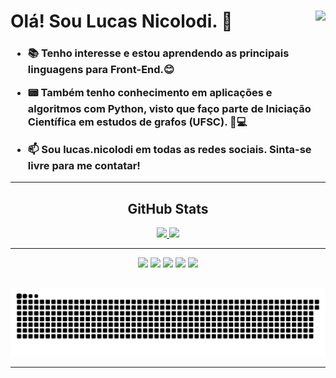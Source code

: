  
<div style="display: inline_block">
  <a href="wa.me/+5547999414900">
    <img align="right" width:"50px" src="https://img.shields.io/badge/WhatsApp-25D366?style=for-the-badge&logo=whatsapp&logoColor=white">
  </a>
  <h1>Olá! Sou Lucas Nicolodi. 🌠</h1>
</div>

<h3>
  
- 📚 Tenho interesse e estou aprendendo as principais linguagens para Front-End.😊
  
- 📟 Também tenho conhecimento em aplicações e algoritmos com Python, visto que faço parte de Iniciação Científica em estudos de grafos (UFSC). 🧮💻
  
- 📫 Sou lucas.nicolodi em todas as redes sociais. Sinta-se livre para me contatar!
</h3>

---

<h2 align="center"> GitHub Stats </h2>

<div class="github-stats" align="center">
<a href="https://github.com/lucasnicolodi">
<img height="160em" src="https://github-readme-stats.vercel.app/api?username=lucasnicolodi&show_icons=true&theme=vue-dark&hide=issues">
<img height="160em" src="https://github-readme-stats.vercel.app/api/top-langs/?username=lucasnicolodi&layout=compact&theme=vue-dark"> 
</a>
</div>

---

<div class="linguages-programacao" align="center">
  <img height="50em" src="https://cdn.jsdelivr.net/gh/devicons/devicon/icons/html5/html5-plain-wordmark.svg">
  <img height="50em" src="https://cdn.jsdelivr.net/gh/devicons/devicon/icons/css3/css3-plain-wordmark.svg">
  <img height="50em" src="https://cdn.jsdelivr.net/gh/devicons/devicon/icons/javascript/javascript-plain.svg">
  <img height="50em" src="https://cdn.jsdelivr.net/gh/devicons/devicon/icons/react/react-original-wordmark.svg">
  <img height="50em" src="https://cdn.jsdelivr.net/gh/devicons/devicon/icons/python/python-original-wordmark.svg">
</div>

##

<div align="center">

![Snake animation](https://github.com/lucasnicolodi/lucasnicolodi/blob/output/github-contribution-grid-snake.svg)

</div>

---

